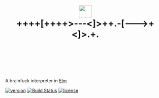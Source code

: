 <h1 align="center">
	<br/>
	<br/>
	<br/>
	<img src="https://avatars0.githubusercontent.com/u/4359353?v=3&s=280" width=40 />
	<br />
	++++[++++>---<]>++.-[--->+<]>.+.
	<br/>
	<br/>
	<br/>
	<br/>
</h1>

A brainfuck interpreter in [Elm](http://elm-lang.org/)

[![version](https://img.shields.io/badge/version-2.0.2-green.svg?style=flat-square)](http://package.elm-lang.org/packages/robinpokorny/elm-brainfuck/)
[![Build Status](https://img.shields.io/badge/build-passed-brightgreen.svg?style=flat-square)](https://semaphoreci.com/robinpokorny/elm-brainfuck)
[![license](https://img.shields.io/badge/license-MIT-blue.svg?style=flat-square)](LICENSE)
